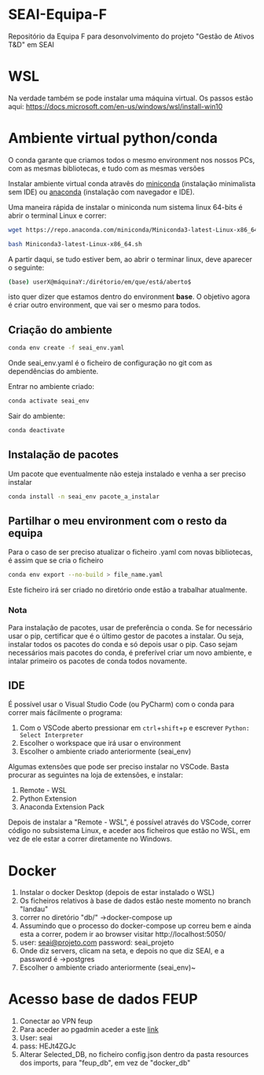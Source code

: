 # SEAI-Equipa-F
Repositório da Equipa F para desonvolvimento do projeto "Gestão de Ativos T&D" em SEAI


# WSL
Na verdade também se pode instalar uma máquina virtual.
Os passos estão aqui: https://docs.microsoft.com/en-us/windows/wsl/install-win10


# Ambiente virtual python/conda
O conda garante que criamos todos o mesmo environment nos nossos PCs, com as mesmas bibliotecas, e tudo com as mesmas versões

Instalar ambiente virtual conda atravês do [miniconda](https://docs.conda.io/en/latest/miniconda.html) (instalação minimalista sem IDE) ou [anaconda](https://www.anaconda.com/products/individual) (instalação com navegador e IDE).

Uma maneira rápida de instalar o miniconda num sistema linux 64-bits é abrir o terminal Linux e correr:

```bash
wget https://repo.anaconda.com/miniconda/Miniconda3-latest-Linux-x86_64.sh

bash Miniconda3-latest-Linux-x86_64.sh
```

A partir daqui, se tudo estiver bem, ao abrir o terminar linux, deve aparecer o seguinte:

```bash
(base) userX@máquinaY:/dirétorio/em/que/está/aberto$
```
isto quer dizer que estamos dentro do environment **base**. O objetivo agora é criar outro environment, que vai ser o mesmo para todos. 


## Criação do ambiente
```bash
conda env create -f seai_env.yaml
```
Onde seai_env.yaml é o ficheiro de configuração no git com as dependências do ambiente.

Entrar no ambiente criado:
```bash
conda activate seai_env
```

Sair do ambiente:
```bash
conda deactivate
```

## Instalação de pacotes
Um pacote que eventualmente não esteja instalado e venha a ser preciso instalar

```bash
conda install -n seai_env pacote_a_instalar
```

## Partilhar o meu environment com o resto da equipa
Para o caso de ser preciso atualizar o ficheiro .yaml com novas bibliotecas, é assim que se cria o ficheiro
```bash
conda env export --no-build > file_name.yaml
```
Este ficheiro irá ser criado no diretório onde estão a trabalhar atualmente.

### Nota
Para instalação de pacotes, usar de preferência o conda. Se for necessário usar o pip, certificar que é o último gestor de pacotes a instalar. Ou seja, instalar todos os pacotes do conda e só depois usar o pip. Caso sejam necessários mais pacotes do conda, é preferível criar um novo ambiente, e intalar primeiro os pacotes de conda todos novamente.

## IDE

É possível usar o Visual Studio Code (ou PyCharm) com o conda para correr mais fácilmente o programa:
  1. Com o VSCode aberto pressionar em `ctrl`+`shift`+`p` e escrever `Python: Select Interpreter`
  2. Escolher o workspace que irá usar o environment
  3. Escolher o ambiente criado anteriormente (seai_env)
  
Algumas extensões que pode ser preciso instalar no VSCode. Basta procurar as seguintes na loja de extensões, e instalar:
  1. Remote - WSL
  2. Python Extension
  3. Anaconda Extension Pack

Depois de instalar a "Remote - WSL", é possível através do VSCode, correr código no subsistema Linux, e aceder aos ficheiros que estão no WSL, em vez de ele estar a correr diretamente no Windows.

# Docker

1. Instalar o docker Desktop (depois de estar instalado o WSL)
2. Os ficheiros relativos à base de dados estão neste momento no branch "landau" 
3. correr no diretório "db/" ->docker-compose up 
4. Assumindo que o processo do docker-compose up correu bem e ainda esta a correr, podem ir ao browser visitar http://localhost:5050/
5. user: seai@projeto.com
   password: seai_projeto
6. Onde diz servers, clicam na seta, e depois no que diz SEAI, e a password é ->postgres
  3. Escolher o ambiente criado anteriormente (seai_env)~

# Acesso base de dados FEUP

  1. Conectar ao VPN feup
  2. Para aceder ao pgadmin aceder a este [link](https://db.fe.up.pt/phppgadmin/)
  3. User: seai
  4. pass: HEJt4ZGJc
  5. Alterar Selected_DB, no ficheiro config.json dentro da pasta resources dos imports, para "feup_db", em vez de "docker_db"
